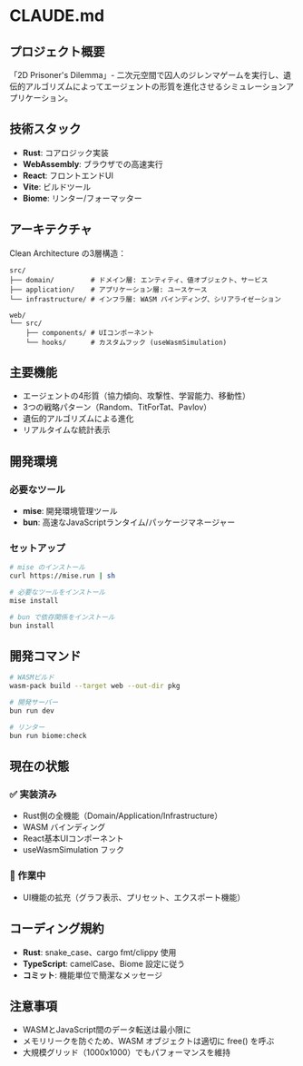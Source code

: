 # CLAUDE.md

## プロジェクト概要

「2D Prisoner's Dilemma」- 二次元空間で囚人のジレンマゲームを実行し、遺伝的アルゴリズムによってエージェントの形質を進化させるシミュレーションアプリケーション。

## 技術スタック

- **Rust**: コアロジック実装
- **WebAssembly**: ブラウザでの高速実行
- **React**: フロントエンドUI
- **Vite**: ビルドツール
- **Biome**: リンター/フォーマッター

## アーキテクチャ

Clean Architecture の3層構造：

```
src/
├── domain/         # ドメイン層: エンティティ、値オブジェクト、サービス
├── application/    # アプリケーション層: ユースケース
└── infrastructure/ # インフラ層: WASM バインディング、シリアライゼーション

web/
└── src/
    ├── components/ # UIコンポーネント
    └── hooks/      # カスタムフック (useWasmSimulation)
```

## 主要機能

- エージェントの4形質（協力傾向、攻撃性、学習能力、移動性）
- 3つの戦略パターン（Random、TitForTat、Pavlov）
- 遺伝的アルゴリズムによる進化
- リアルタイムな統計表示

## 開発環境

### 必要なツール

- **mise**: 開発環境管理ツール
- **bun**: 高速なJavaScriptランタイム/パッケージマネージャー

### セットアップ

```bash
# mise のインストール
curl https://mise.run | sh

# 必要なツールをインストール
mise install

# bun で依存関係をインストール
bun install
```

## 開発コマンド

```bash
# WASMビルド
wasm-pack build --target web --out-dir pkg

# 開発サーバー
bun run dev

# リンター
bun run biome:check
```

## 現在の状態

### ✅ 実装済み

- Rust側の全機能（Domain/Application/Infrastructure）
- WASM バインディング
- React基本UIコンポーネント
- useWasmSimulation フック

### 🚧 作業中

- UI機能の拡充（グラフ表示、プリセット、エクスポート機能）

## コーディング規約

- **Rust**: snake_case、cargo fmt/clippy 使用
- **TypeScript**: camelCase、Biome 設定に従う
- **コミット**: 機能単位で簡潔なメッセージ

## 注意事項

- WASMとJavaScript間のデータ転送は最小限に
- メモリリークを防ぐため、WASM オブジェクトは適切に free() を呼ぶ
- 大規模グリッド（1000x1000）でもパフォーマンスを維持